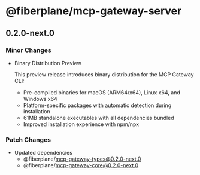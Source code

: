 # @fiberplane/mcp-gateway-server

## 0.2.0-next.0

### Minor Changes

- Binary Distribution Preview

  This preview release introduces binary distribution for the MCP Gateway CLI:

  - Pre-compiled binaries for macOS (ARM64/x64), Linux x64, and Windows x64
  - Platform-specific packages with automatic detection during installation
  - 61MB standalone executables with all dependencies bundled
  - Improved installation experience with npm/npx

### Patch Changes

- Updated dependencies
  - @fiberplane/mcp-gateway-types@0.2.0-next.0
  - @fiberplane/mcp-gateway-core@0.2.0-next.0
